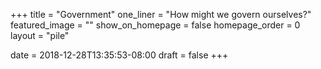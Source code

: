 +++
title = "Government"
one_liner = "How might we govern ourselves?"
featured_image = ""
show_on_homepage = false
homepage_order = 0
layout = "pile"

date = 2018-12-28T13:35:53-08:00
draft = false
+++
